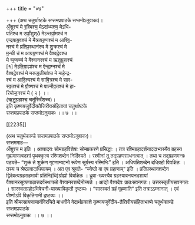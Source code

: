 +++
title = "०७"

+++
(अथ चतुर्थाष्टके सप्तमप्रपाठके सप्तमोऽनुवाकः)।  
अँ॒शुश्‍च॑ मे र॒श्मिश्च॒ मेऽदा॑भ्यश्च॒ मेऽधि॑-  
पतिश्च म उपाँ॒शुश् मेऽन्तर्या॒मश्च॑ म  
एन्द्रवाय॒वश्च॑ मे मैत्रावरु॒णश्च॑ म आश्वि॒-  
नश्‍च॑ मे प्रतिप्र॒स्थान॑श्च मे शु॒क्रश्‍च॑ मे  
म॒न्थी च॑ म आग्रय॒णश्‍च॑ मे वैश्वदे॒वश्च  
मे घ्‍रु॒वच्‍च॑ मे वैश्वानरश्‍च॑ म ऋतुग्र॒हाश्‍च॑  
[१] मे॒ऽति॒ग्रा॒ह्या॑श्‍च म ऐन्द्रा॒ग्नश्‍च॑ मे  
वैश्वदे॒वश्‍च॑ मे मरुत्व॒तीया॑श्‍च मे माहे॒न्द्र-  
श्‍च॑ म आदि॒त्यश्च॑ मे सावि॒त्रश्च मे सार-  
स्व॒तश्च॑ मे पौ॒ष्णश्च॑ मे पात्‍नीव॒तश्च॑ मे हा-  
रियोज॒नश्च॑ मे ( २ ) ।।  
(ऋ॒तु॒ग्र॒हाश्च॒ चतु॑स्त्रिँशच्‍च)।  
इति कृष्णयजुर्वेदीयतैत्तिरीयसंहितायां चतुर्थाष्टके  
सप्‍तमप्रपाठके सप्‍तमोऽनुवाकः ।। ७ ।।

[[2235]]

(अथ चतुर्थकाण्डे सप्तमप्रपाठके सप्तमोऽनुवाकः)।  
सप्‍तममाह—  
अँशुश्‍च म इति । अश्वादयः सोमग्रहविशेषाः सोमप्रकरणे प्रसिद्धाः । तत्र रश्मिग्रहादर्शनाददाभ्यस्यैव ग्रहस्य गृह्यमाणत्वदशां पृथक्‍कृत्य रश्मिशब्देन निर्दिश्यते । रश्मीनां तु तद्‍ग्रहणसाधनत्वात् । तथा च तद्‍ग्रहणमन्त्रः पठ्यते– “शुक्रं ते शुक्रेण गृह्‍णाम्यह्‍नो रूपेण सूर्यस्य रस्मिभिः” इति । अधिपतिशब्देन दधिग्रहो विवक्षितः । तस्य च श्रेष्ठत्वादाधिपत्यम् । अत एव श्रूयते- “ज्येष्ठो वा एष ग्रहाणाम्” इति । प्रतिप्रस्थानशब्देन द्विदेवत्यग्रहसहभावी प्रतिनि(धि)र्ग्राह्यो विवक्षितः । ध्रुवा-ख्यस्यैव ग्रहस्यावनयनदशायां वैश्वानरसूक्तपाठात्तदर्वस्थापन्नो वैश्वानरशब्देनोच्यते । आद्यो वैश्वदेवः प्रातःसवनगतः। उत्तरस्तृतीयसवनगतः । सारस्वतग्रहोऽभिषेचनी-याख्याविकृतौ दृष्टव्यः । “सारस्वतं ग्रहं गृह्‍णाति” इति तत्राऽऽम्‍नानात् । एवं पौष्णोऽपि विकृतिगामी द्रष्टव्यः ।।  
इति श्रीमत्सायणाचार्यविरचिते माधवीये वेदार्थप्रकाशे कृष्णयजुर्वेदीय-तैत्तिरीयसंहिताभाष्ये चतुर्थकाण्डे सप्तमप्रपाठके  
सप्‍तमोऽनुवाकः ।। ७ ।।
